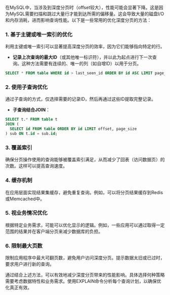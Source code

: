 在MySQL中，当涉及到深度分页时（offset较大），性能可能会显著下降。这是因为MySQL需要扫描和跳过大量行才能到达所需的偏移量。这会导致大量的磁盘I/O和内存消耗，进而影响查询性能。以下是一些常用的优化深度分页的方法：

### 1. 基于主键或唯一索引的优化
利用主键或唯一索引可以显著提高深度分页的效率，因为它们能够指向特定的行。

+ **记录上次查询的最大ID**（或其他唯一标识符），并以此为起点进行下一次查询。这种方法需要有连续的、唯一的列（如自增ID）以用于分页。

```sql
SELECT * FROM table WHERE id > last_seen_id ORDER BY id ASC LIMIT page_size;
```

### 2. 使用子查询优化
通过子查询的方式，仅选择需要的记录ID，然后再通过这些ID提取完整记录。

+ **子查询结合JOIN**：

```sql
SELECT t.* FROM table t  
JOIN (  
  SELECT id FROM table ORDER BY id LIMIT offset, page_size  
) sub ON t.id = sub.id;
```

### 3. 覆盖索引
确保分页操作使用的查询能够被覆盖索引满足，从而减少了回表（访问数据页）的次数。这样可以提高查询速度。

### 4. 缓存机制
在应用层面实现结果集缓存，避免重复查询。例如，可以将分页结果缓存到Redis或Memcached中。

### 5. 视业务情况优化
根据特定业务需求，可能可以优化显示的逻辑。例如，一些应用可以通过取得一定范围的结果并在客户端分页来减少数据库的负担。

### 6. 限制最大页数
限制应用程序中最大可翻页数，避免用户访问深度分页。提示数据太旧或已过时，要求用户进行新的查询。

通过结合上述方法，可以有效地减少深度分页带来的性能影响。具体选择何种策略需要考虑数据特性和业务需求。使用EXPLAIN命令分析每个查询计划，以确保优化真正有效。


